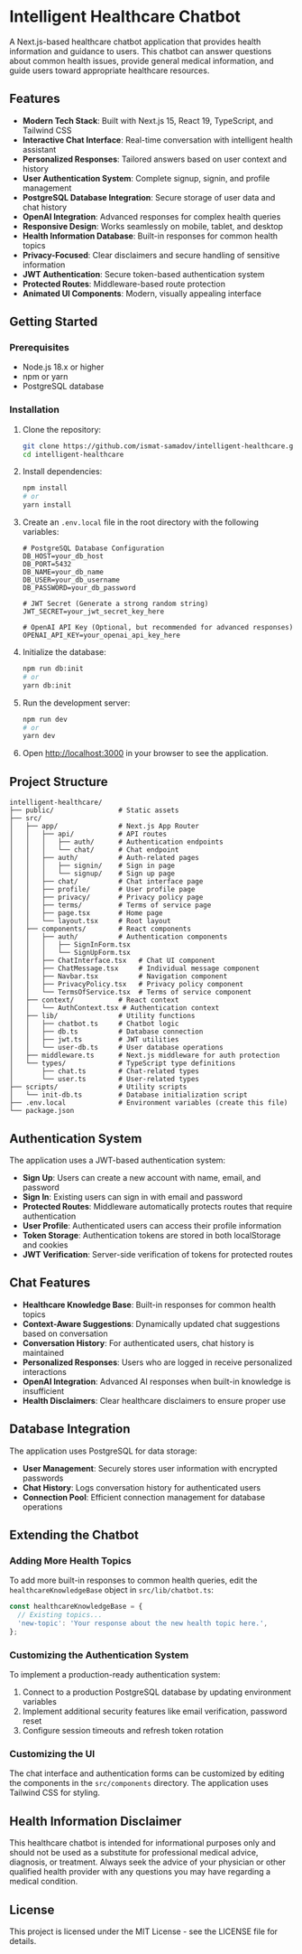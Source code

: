 # Intelligent Healthcare Chatbot

A Next.js-based healthcare chatbot application that provides health information and guidance to users. This chatbot can answer questions about common health issues, provide general medical information, and guide users toward appropriate healthcare resources.

## Features

- **Modern Tech Stack**: Built with Next.js 15, React 19, TypeScript, and Tailwind CSS
- **Interactive Chat Interface**: Real-time conversation with intelligent health assistant
- **Personalized Responses**: Tailored answers based on user context and history
- **User Authentication System**: Complete signup, signin, and profile management
- **PostgreSQL Database Integration**: Secure storage of user data and chat history
- **OpenAI Integration**: Advanced responses for complex health queries
- **Responsive Design**: Works seamlessly on mobile, tablet, and desktop
- **Health Information Database**: Built-in responses for common health topics
- **Privacy-Focused**: Clear disclaimers and secure handling of sensitive information
- **JWT Authentication**: Secure token-based authentication system
- **Protected Routes**: Middleware-based route protection
- **Animated UI Components**: Modern, visually appealing interface

## Getting Started

### Prerequisites

- Node.js 18.x or higher
- npm or yarn
- PostgreSQL database

### Installation

1. Clone the repository:
   ```bash
   git clone https://github.com/ismat-samadov/intelligent-healthcare.git
   cd intelligent-healthcare
   ```

2. Install dependencies:
   ```bash
   npm install
   # or
   yarn install
   ```

3. Create an `.env.local` file in the root directory with the following variables:
   ```
   # PostgreSQL Database Configuration
   DB_HOST=your_db_host
   DB_PORT=5432
   DB_NAME=your_db_name
   DB_USER=your_db_username
   DB_PASSWORD=your_db_password
   
   # JWT Secret (Generate a strong random string)
   JWT_SECRET=your_jwt_secret_key_here
   
   # OpenAI API Key (Optional, but recommended for advanced responses)
   OPENAI_API_KEY=your_openai_api_key_here
   ```

4. Initialize the database:
   ```bash
   npm run db:init
   # or
   yarn db:init
   ```

5. Run the development server:
   ```bash
   npm run dev
   # or
   yarn dev
   ```

6. Open [http://localhost:3000](http://localhost:3000) in your browser to see the application.

## Project Structure

```
intelligent-healthcare/
├── public/                # Static assets
├── src/
│   ├── app/               # Next.js App Router
│   │   ├── api/           # API routes
│   │   │   ├── auth/      # Authentication endpoints
│   │   │   └── chat/      # Chat endpoint
│   │   ├── auth/          # Auth-related pages
│   │   │   ├── signin/    # Sign in page
│   │   │   └── signup/    # Sign up page
│   │   ├── chat/          # Chat interface page
│   │   ├── profile/       # User profile page
│   │   ├── privacy/       # Privacy policy page
│   │   ├── terms/         # Terms of service page
│   │   ├── page.tsx       # Home page
│   │   └── layout.tsx     # Root layout
│   ├── components/        # React components
│   │   ├── auth/          # Authentication components
│   │   │   ├── SignInForm.tsx
│   │   │   └── SignUpForm.tsx
│   │   ├── ChatInterface.tsx   # Chat UI component
│   │   ├── ChatMessage.tsx     # Individual message component
│   │   ├── Navbar.tsx          # Navigation component
│   │   ├── PrivacyPolicy.tsx   # Privacy policy component
│   │   └── TermsOfService.tsx  # Terms of service component
│   ├── context/           # React context
│   │   └── AuthContext.tsx # Authentication context
│   ├── lib/               # Utility functions
│   │   ├── chatbot.ts     # Chatbot logic
│   │   ├── db.ts          # Database connection
│   │   ├── jwt.ts         # JWT utilities
│   │   └── user-db.ts     # User database operations
│   ├── middleware.ts      # Next.js middleware for auth protection
│   └── types/             # TypeScript type definitions
│       ├── chat.ts        # Chat-related types
│       └── user.ts        # User-related types
├── scripts/               # Utility scripts
│   └── init-db.ts         # Database initialization script
├── .env.local             # Environment variables (create this file)
└── package.json
```

## Authentication System

The application uses a JWT-based authentication system:

- **Sign Up**: Users can create a new account with name, email, and password
- **Sign In**: Existing users can sign in with email and password
- **Protected Routes**: Middleware automatically protects routes that require authentication
- **User Profile**: Authenticated users can access their profile information
- **Token Storage**: Authentication tokens are stored in both localStorage and cookies
- **JWT Verification**: Server-side verification of tokens for protected routes

## Chat Features

- **Healthcare Knowledge Base**: Built-in responses for common health topics
- **Context-Aware Suggestions**: Dynamically updated chat suggestions based on conversation
- **Conversation History**: For authenticated users, chat history is maintained
- **Personalized Responses**: Users who are logged in receive personalized interactions
- **OpenAI Integration**: Advanced AI responses when built-in knowledge is insufficient
- **Health Disclaimers**: Clear healthcare disclaimers to ensure proper use

## Database Integration

The application uses PostgreSQL for data storage:

- **User Management**: Securely stores user information with encrypted passwords
- **Chat History**: Logs conversation history for authenticated users
- **Connection Pool**: Efficient connection management for database operations

## Extending the Chatbot

### Adding More Health Topics

To add more built-in responses to common health queries, edit the `healthcareKnowledgeBase` object in `src/lib/chatbot.ts`:

```typescript
const healthcareKnowledgeBase = {
  // Existing topics...
  'new-topic': 'Your response about the new health topic here.',
};
```

### Customizing the Authentication System

To implement a production-ready authentication system:

1. Connect to a production PostgreSQL database by updating environment variables
2. Implement additional security features like email verification, password reset
3. Configure session timeouts and refresh token rotation

### Customizing the UI

The chat interface and authentication forms can be customized by editing the components in the `src/components` directory. The application uses Tailwind CSS for styling.

## Health Information Disclaimer

This healthcare chatbot is intended for informational purposes only and should not be used as a substitute for professional medical advice, diagnosis, or treatment. Always seek the advice of your physician or other qualified health provider with any questions you may have regarding a medical condition.

## License

This project is licensed under the MIT License - see the LICENSE file for details.